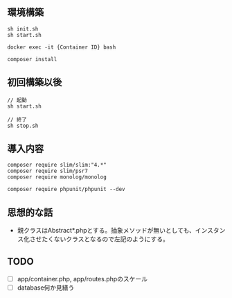 ## 環境構築

```
sh init.sh
sh start.sh

docker exec -it {Container ID} bash

composer install
```

## 初回構築以後

```
// 起動
sh start.sh

// 終了
sh stop.sh
```

## 導入内容

```
composer require slim/slim:"4.*"
composer require slim/psr7
composer require monolog/monolog

composer require phpunit/phpunit --dev
```

## 思想的な話

* 親クラスはAbstract*.phpとする。抽象メソッドが無いとしても、インスタンス化させたくないクラスとなるので左記のようにする。


## TODO

- [ ] app/container.php, app/routes.phpのスケール
- [ ] database何か見繕う